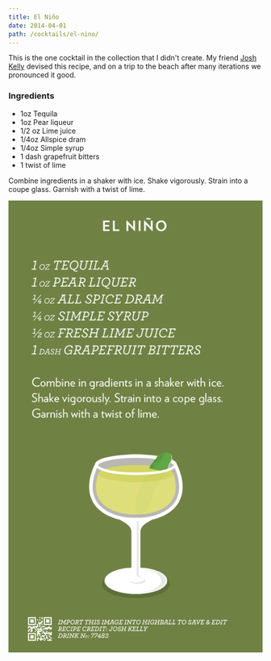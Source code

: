 ```yaml
---
title: El Niño
date: 2014-04-01
path: /cocktails/el-nino/
---
```


This is the one cocktail in the collection that I didn't create. My friend [Josh Kelly](https://twitter.com/jcoltkelly) devised this recipe, and on a trip to the beach after many iterations we pronounced it good. 

### Ingredients

* 1oz Tequila
* 1oz Pear liqueur
* 1/2 oz Lime juice
* 1/4oz Allspice dram
* 1/4oz Simple syrup
* 1 dash grapefruit bitters
* 1 twist of lime

Combine ingredients in a shaker with ice. Shake vigorously. Strain into a coupe glass. Garnish with a twist of lime.

![Recipe for El Niño](/img/cocktails/el-nino.png)

